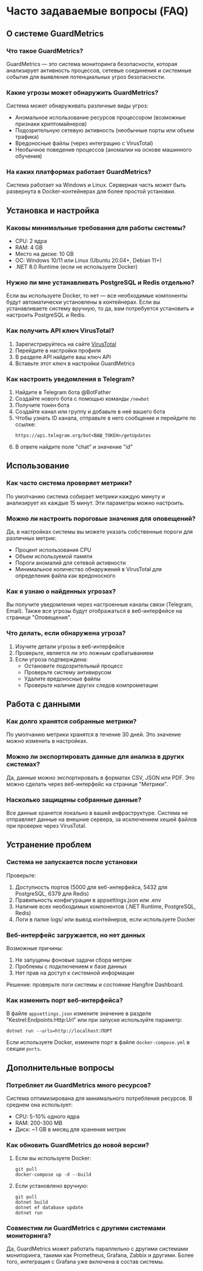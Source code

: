# Часто задаваемые вопросы (FAQ)

## О системе GuardMetrics

### Что такое GuardMetrics?
GuardMetrics — это система мониторинга безопасности, которая анализирует активность процессов, сетевые соединения и системные события для выявления потенциальных угроз безопасности.

### Какие угрозы может обнаружить GuardMetrics?
Система может обнаруживать различные виды угроз:
- Аномальное использование ресурсов процессором (возможные признаки криптомайнеров)
- Подозрительную сетевую активность (необычные порты или объем трафика)
- Вредоносные файлы (через интеграцию с VirusTotal)
- Необычное поведение процессов (аномалии на основе машинного обучения)

### На каких платформах работает GuardMetrics?
Система работает на Windows и Linux. Серверная часть может быть развернута в Docker-контейнерах для более простой установки.

## Установка и настройка

### Каковы минимальные требования для работы системы?
- CPU: 2 ядра
- RAM: 4 GB
- Место на диске: 10 GB
- ОС: Windows 10/11 или Linux (Ubuntu 20.04+, Debian 11+)
- .NET 8.0 Runtime (если не используете Docker)

### Нужно ли мне устанавливать PostgreSQL и Redis отдельно?
Если вы используете Docker, то нет — все необходимые компоненты будут автоматически установлены в контейнерах. Если вы устанавливаете систему вручную, то да, вам потребуется установить и настроить PostgreSQL и Redis.

### Как получить API ключ VirusTotal?
1. Зарегистрируйтесь на сайте [VirusTotal](https://www.virustotal.com/)
2. Перейдите в настройки профиля
3. В разделе API найдите ваш ключ API
4. Вставьте этот ключ в настройки GuardMetrics

### Как настроить уведомления в Telegram?
1. Найдите в Telegram бота @BotFather
2. Создайте нового бота с помощью команды `/newbot`
3. Получите токен бота
4. Создайте канал или группу и добавьте в неё вашего бота
5. Чтобы узнать ID канала, отправьте в него сообщение и перейдите по ссылке:
   ```
   https://api.telegram.org/bot<ВАШ_ТОКЕН>/getUpdates
   ```
6. В ответе найдите поле "chat" и значение "id"

## Использование

### Как часто система проверяет метрики?
По умолчанию система собирает метрики каждую минуту и анализирует их каждые 15 минут. Эти параметры можно настроить.

### Можно ли настроить пороговые значения для оповещений?
Да, в настройках системы вы можете указать собственные пороги для различных метрик:
- Процент использования CPU
- Объем используемой памяти
- Пороги аномалий для сетевой активности
- Минимальное количество обнаружений в VirusTotal для определения файла как вредоносного

### Как я узнаю о найденных угрозах?
Вы получите уведомления через настроенные каналы связи (Telegram, Email). Также все угрозы будут отображаться в веб-интерфейсе на странице "Оповещения".

### Что делать, если обнаружена угроза?
1. Изучите детали угрозы в веб-интерфейсе
2. Проверьте, является ли это ложным срабатыванием
3. Если угроза подтверждена:
   - Остановите подозрительный процесс
   - Проверьте систему антивирусом
   - Удалите вредоносные файлы
   - Проверьте наличие других следов компрометации

## Работа с данными

### Как долго хранятся собранные метрики?
По умолчанию метрики хранятся в течение 30 дней. Это значение можно изменить в настройках.

### Можно ли экспортировать данные для анализа в других системах?
Да, данные можно экспортировать в форматах CSV, JSON или PDF. Это можно сделать через веб-интерфейс на странице "Метрики".

### Насколько защищены собранные данные?
Все данные хранятся локально в вашей инфраструктуре. Система не отправляет данные на внешние сервера, за исключением хешей файлов при проверке через VirusTotal.

## Устранение проблем

### Система не запускается после установки
Проверьте:
1. Доступность портов (5000 для веб-интерфейса, 5432 для PostgreSQL, 6379 для Redis)
2. Правильность конфигурации в appsettings.json или .env
3. Наличие всех необходимых компонентов (.NET Runtime, PostgreSQL, Redis)
4. Логи в папке logs/ или вывод контейнеров, если используете Docker

### Веб-интерфейс загружается, но нет данных
Возможные причины:
1. Не запущены фоновые задачи сбора метрик
2. Проблемы с подключением к базе данных
3. Нет прав на доступ к системной информации

Решение: проверьте логи системы и состояние Hangfire Dashboard.

### Как изменить порт веб-интерфейса?
В файле `appsettings.json` измените значение в разделе "Kestrel:Endpoints:Http:Url" или при запуске используйте параметр:
```
dotnet run --urls=http://localhost:ПОРТ
```

Если используете Docker, измените порт в файле `docker-compose.yml` в секции `ports`.

## Дополнительные вопросы

### Потребляет ли GuardMetrics много ресурсов?
Система оптимизирована для минимального потребления ресурсов. В среднем она использует:
- CPU: 5-10% одного ядра
- RAM: 200-300 MB
- Диск: ~1 GB в месяц для хранения метрик

### Как обновить GuardMetrics до новой версии?
1. Если вы используете Docker:
   ```
   git pull
   docker-compose up -d --build
   ```

2. Если установлено вручную:
   ```
   git pull
   dotnet build
   dotnet ef database update
   dotnet run
   ```

### Совместим ли GuardMetrics с другими системами мониторинга?
Да, GuardMetrics может работать параллельно с другими системами мониторинга, такими как Prometheus, Grafana, Zabbix и другими. Более того, интеграция с Grafana уже включена в состав системы. 